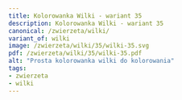 ```yaml
---
title: Kolorowanka Wilki - wariant 35
description: Kolorowanka Wilki - wariant 35
canonical: /zwierzeta/wilki/
variant_of: wilki
image: /zwierzeta/wilki/35/wilki-35.svg
pdf: /zwierzeta/wilki/35/wilki-35.pdf
alt: "Prosta kolorowanka wilki do kolorowania"
tags:
- zwierzeta
- wilki
---
```

